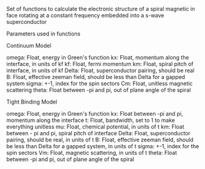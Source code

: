 Set of functions to calculate the electronic structure of a spiral magnetic in face rotating at a constant frequency embedded into a s-wave superconductor

Parameters used in functions

Continuum Model

omega: Float, energy in Green's function
kx: Float, momentum along the interface, in units of kf
kf: Float, fermi momentum
km: Float, spiral pitch of interface, in units of kf
Delta: Float, superconductor pairing, should be real
B: Float, effective zeeman field, should be less than Delta for a gapped system
sigma: +-1, index for the spin sectors
Cm: Float, unitless magnetic scattering
theta: Float between -pi and pi, out of plane angle of the spiral

Tight Binding Model

omega: Float, energy in Green's function
kx: Float between -pi and pi, momentum along the interface
t: Float, bandwidth, set to 1 to make everything unitless
mu: Float, chemical potential, in units of t
km: Float between - pi and pi, spiral pitch of interface
Delta: Float, superconductor pairing, should be real, in units of t
B: Float, effective zeeman field, should be less than Delta for a gapped system, in units of t
sigma: +-1, index for the spin sectors
Vm: Float, magnetic scattering, in units of t
theta: Float between -pi and pi, out of plane angle of the spiral
